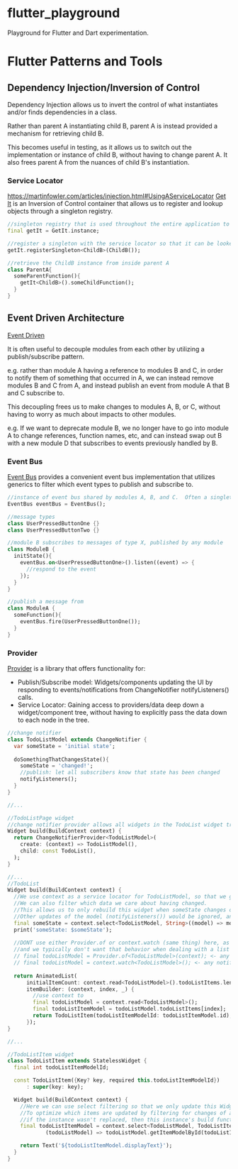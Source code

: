 # flutter_playground
Playground for Flutter and Dart experimentation.

# Flutter Patterns and Tools

## Dependency Injection/Inversion of Control
Dependency Injection allows us to invert the control of what instantiates and/or finds dependencies in a class.

Rather than parent A instantiating child B, parent A is instead provided a mechanism for retrieving child B.

This becomes useful in testing, as it allows us to switch out the implementation or instance of child B, without having to change parent A.
It also frees parent A from the nuances of child B's instantiation.

### Service Locator
https://martinfowler.com/articles/injection.html#UsingAServiceLocator
[Get It](https://pub.dev/packages/get_it) is an Inversion of Control container that allows us to register and lookup objects through a singleton registry.

```dart
//singleton registry that is used throughout the entire application to register and locate objects.
final getIt = GetIt.instance;

//register a singleton with the service locator so that it can be looked up and used throughout the app
getIt.registerSingleton<ChildB>(ChildB());

//retrieve the ChildB instance from inside parent A
class ParentA{
  someParentFunction(){
    getIt<ChildB>().someChildFunction();
  }
}

```

## Event Driven Architecture
[Event Driven](https://martinfowler.com/articles/201701-event-driven.html)

It is often useful to decouple modules from each other by utilizing a publish/subscribe pattern.

e.g. rather than module A having a reference to modules B and C, in order to notify them of something that occurred in A, 
we can instead remove modules B and C from A, and instead publish an event from module A that B and C subscribe to.

This decoupling frees us to make changes to modules A, B, or C, without having to worry as much about impacts to other modules.

e.g. If we want to deprecate module B, we no longer have to go into module A to change references, function names, etc, and can instead
swap out B with a new module D that subscribes to events previously handled by B.

### Event Bus
[Event Bus](https://pub.dev/packages/event_bus) provides a convenient event bus implementation that utilizes generics to filter which event types to publish and subscribe to.

```dart
//instance of event bus shared by modules A, B, and C.  Often a singleton of event bus can be used throughout the entire app.
EventBus eventBus = EventBus();

//message types
class UserPressedButtonOne {}
class UserPressedButtonTwo {}

//module B subscribes to messages of type X, published by any module
class ModuleB {
  initState(){
    eventBus.on<UserPressedButtonOne>().listen((event) => {
      //respond to the event
    });
  }
}

//publish a message from
class ModuleA {
  someFunction(){
    eventBus.fire(UserPressedButtonOne());
  }
}

```

### Provider

[Provider](https://pub.dev/packages/provider) is a library that offers functionality for:
- Publish/Subscribe model: Widgets/components updating the UI by responding to events/notifications from ChangeNotifier notifyListeners() calls.
- Service Locator: Gaining access to providers/data deep down a widget/component tree, without having to explicitly pass the data down to each node in the tree.


```dart
//change notifier
class TodoListModel extends ChangeNotifier {
  var someState = 'initial state';
  
  doSomethingThatChangesState(){
    someState = 'changed!';
    //publish: let all subscribers know that state has been changed
    notifyListeners();
  }
}

//...

//TodoListPage widget
//change notifier provider allows all widgets in the TodoList widget tree to respond to events published by the ChangeNotifier model.
Widget build(BuildContext context) {
  return ChangeNotifierProvider<TodoListModel>(
    create: (context) => TodoListModel(),
    child: const TodoList(),
  );
}

//...
//TodoList
Widget build(BuildContext context) {
  //We use context as a service locator for TodoListModel, so that we get access to the instance created by the ChangeNotifierProvider above
  //We can also filter which data we care about having changed.
  //This allows us to only rebuild this widget when someState changes on TodoListModel.  
  //Other updates of the model (notifyListeners()) would be ignored, and would not cause this widget to rebuild.
  final someState = context.select<TodoListModel, String>((model) => model.someState);
  print('someState: $someState');
  
  //DONT use either Provider.of or context.watch (same thing) here, as any notifyListeners will trigger a rebuild,
  //and we typically don't want that behavior when dealing with a list of items.
  // final todoListModel = Provider.of<TodoListModel>(context); <- any notifyListeners() call in TodoListModel would trigger a rebuild
  // final todoListModel = context.watch<TodoListModel>(); <- any notifyListeners() call in TodoListModel would trigger a rebuild
  
  return AnimatedList(
      initialItemCount: context.read<TodoListModel>().todoListItems.length,
      itemBuilder: (context, index, _) {
        //use context to 
        final todoListModel = context.read<TodoListModel>();
        final todoListItemModel = todoListModel.todoListItems[index];
        return TodoListItem(todoListItemModelId: todoListItemModel.id);
      });
}

//...

//TodoListItem widget
class TodoListItem extends StatelessWidget {
  final int todoListItemModelId;

  const TodoListItem({Key? key, required this.todoListItemModelId})
      : super(key: key);

  Widget build(BuildContext context) {
    //Here we can use select filtering so that we only update this Widget's UI when its item has changed.
    //To optimize which items are updated by filtering for changes of a single item in the list 
    //if the instance wasn't replaced, then this instance's build function doesn't fire.
    final todoListItemModel = context.select<TodoListModel, TodoListItemModel>(
            (todoListModel) => todoListModel.getItemModelById(todoListItemModelId));

    return Text('${todoListItemModel.displayText}');
  }
}

```

